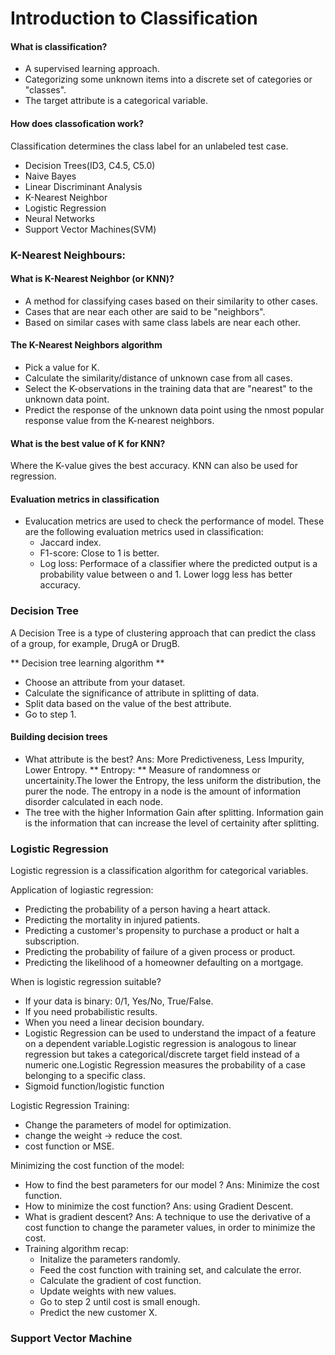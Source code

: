 # Introduction to Classification

#### What is classification?
- A supervised learning approach.
- Categorizing some unknown items into a discrete set of categories or "classes".
- The target attribute is a categorical variable.

#### How does classofication work? 
 Classification determines the class label for an unlabeled test case.
 -  Decision Trees(ID3, C4.5, C5.0)
 - Naive Bayes
 - Linear Discriminant Analysis
 - K-Nearest Neighbor
 - Logistic Regression
 - Neural Networks
 - Support Vector Machines(SVM)
 
### K-Nearest Neighbours:
#### What is K-Nearest Neighbor (or KNN)?
  - A method for classifying cases based on their similarity to other cases.
  - Cases that are near each other are said to be "neighbors".
  - Based on similar cases with same class labels are near each other. 
  
#### The K-Nearest Neighbors algorithm
- Pick a value for K.
- Calculate the similarity/distance of unknown case from all cases.
- Select the K-observations in the training data that are "nearest" to the unknown data point.
- Predict the response of the unknown data point using the nmost popular response value from the K-nearest neighbors.
 
#### What is the best value of K for KNN?
Where the K-value gives the best accuracy. KNN can also be used for regression.

#### Evaluation metrics in classification
- Evalucation metrics are used to check the performance of model. These are the following evaluation metrics used in classification:
  - Jaccard index.
  - F1-score: Close to 1 is better.
  - Log loss: Performace of a classifier where the predicted output is a probability value between o and 1. Lower logg less has better accuracy.

### Decision Tree
A Decision Tree is a type of clustering  approach that can predict the class of a group, for example, DrugA or DrugB.

** Decision tree learning algorithm **
- Choose an attribute from your dataset.
- Calculate the significance of attribute in splitting of data. 
- Split data based on the value of the best attribute.
- Go to step 1.

#### Building decision trees
 
 - What attribute is the best? Ans: More Predictiveness, Less Impurity, Lower Entropy.
 ** Entropy: ** Measure of randomness or uncertainity.The lower the Entropy, the less uniform the distribution, the purer the node. 
The entropy in a node is the amount of information disorder calculated in each node.
 - The tree with the higher Information Gain after splitting. Information gain is the information that can increase the level of certainity after splitting.

### Logistic Regression
Logistic regression is a classification algorithm for categorical variables.

Application of logiastic regression:
- Predicting the probability of a person having a heart attack.
- Predicting the mortality in injured patients.
- Predicting a customer's propensity to purchase a product or halt a subscription.
- Predicting the probability of failure of a given process or product.
- Predicting the likelihood of a homeowner defaulting on a mortgage.

When is logistic regression suitable?
- If your data is binary: 0/1, Yes/No, True/False.
- If you need probabilistic results.
- When you need a linear decision boundary.
- Logistic Regression can be used to understand the impact of a feature on a dependent variable.Logistic regression is analogous to linear regression but takes a categorical/discrete target field instead of a numeric one.Logistic Regression measures the probability of a case belonging to a specific class.
- Sigmoid function/logistic function 

Logistic Regression Training:
- Change the parameters of model for optimization.
- change the weight -> reduce the cost.
- cost function or MSE.

Minimizing the cost function of the model:
- How to find the best parameters for our model ? Ans: Minimize the cost function.
- How to minimize the cost function? Ans: using Gradient Descent.
- What is gradient descent? Ans: A technique to use the derivative of a cost function to change the parameter values, in order to minimize the cost.
- Training algorithm recap:
  - Initalize the parameters randomly.
  - Feed the cost function with training set, and calculate the error.
  - Calculate the gradient of cost function.
  - Update weights with new values.
  - Go to step 2 until cost is small enough.
  - Predict the new customer X.
 
 ### Support Vector Machine
 
